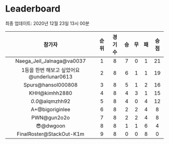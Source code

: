 # Leaderboard
최종 업데이트: 2020년 12월 23일 13시 00분




| 참가자 | 순위 | 경기수 | 승 | 무 | 패 | 승점 |
|:---:|:---:|:---:|:---:|:---:|:---:|:---:|
| Naega_Jeil_Jalnaga@va0037 | 1 | 8 | 7 | 0 | 1 | 21 |
| 1등을 한번 해보고 싶었어요@underlunar0613 | 2 | 8 | 6 | 1 | 1 | 19 |
| Spurs@hansol000808 | 3 | 8 | 5 | 1 | 2 | 16 |
| KHH@kimhh2880 | 4 | 8 | 4 | 3 | 1 | 15 |
| _0.0_@alqmzhh92 | 5 | 8 | 4 | 0 | 4 | 12 |
| A+@bigoriginlee | 6 | 8 | 2 | 2 | 4 | 8 |
| PWN@gun2o2o | 7 | 8 | 2 | 2 | 4 | 8 |
| 😎@dwgoon | 8 | 8 | 1 | 1 | 6 | 4 |
| FinalRoster@StackOut-K1m | 9 | 8 | 0 | 0 | 8 | 0 |